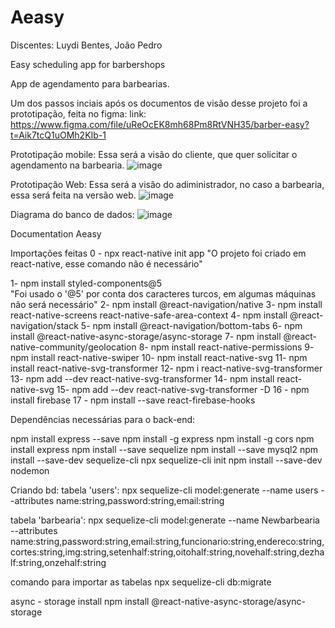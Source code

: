 # Aeasy

Discentes: Luydi Bentes, João Pedro
       
Easy scheduling app for barbershops

App de agendamento para barbearias.

Um dos passos inciais após os documentos de visão desse projeto foi a prototipação, feita no figma:
link: https://www.figma.com/file/uReOcEK8mh68Pm8RtVNH35/barber-easy?t=Aik7tcQ1uOMh2KIb-1

Prototipação mobile: Essa será a visão do cliente, que quer solicitar o agendamento na barbearia.
![image](https://user-images.githubusercontent.com/81865020/234394493-75ab8f57-aadb-46d9-aca9-99911e079d1d.png)

Prototipação Web: Essa será a visão do adiministrador, no caso a barbearia, essa será feita na versão web.
![image](https://user-images.githubusercontent.com/81865020/234394822-79a51a68-6d25-4f04-8954-ec280bd2366b.png)

Diagrama do banco de dados:
![image](https://user-images.githubusercontent.com/81865020/234395281-09446eaa-d03c-4daf-bb10-b24f0c11c911.png)

Documentation Aeasy

Importações feitas
0 - npx react-native init app
"O projeto foi criado em react-native, esse comando não é necessário"

1- npm install styled-components@5    
"Foi usado o '@5' por conta dos caracteres turcos, em algumas máquinas não será necessário"
2- npm install @react-navigation/native
3- npm install react-native-screens react-native-safe-area-context
4- npm install @react-navigation/stack
5- npm install @react-navigation/bottom-tabs
6- npm install @react-native-async-storage/async-storage
7- npm install @react-native-community/geolocation
8- npm install react-native-permissions
9- npm install react-native-swiper
10- npm install react-native-svg
11- npm install react-native-svg-transformer
12- npm i react-native-svg-transformer
13- npm add --dev react-native-svg-transformer
14- npm install react-native-svg
15- npm add --dev react-native-svg-transformer -D
16 - npm install firebase
17 - npm install --save react-firebase-hooks

Dependências necessárias para o back-end:

npm install express --save
npm install -g express
npm install -g cors
npm install express
npm install --save sequelize
npm install --save mysql2
npm install --save-dev sequelize-cli
npx sequelize-cli init
npm install --save-dev nodemon

Criando bd:
tabela 'users':
npx sequelize-cli model:generate --name users --attributes name:string,password:string,email:string

tabela 'barbearia':
npx sequelize-cli model:generate --name Newbarbearia --attributes name:string,password:string,email:string,funcionario:string,endereco:string,cortes:string,img:string,setenhalf:string,oitohalf:string,novehalf:string,dezhalf:string,onzehalf:string

comando para importar as tabelas
npx sequelize-cli db:migrate

async - storage install
npm install @react-native-async-storage/async-storage
